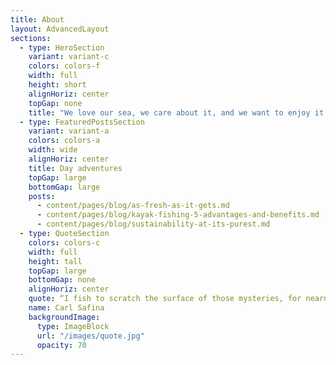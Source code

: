 ```yaml
---
title: About
layout: AdvancedLayout
sections:
  - type: HeroSection
    variant: variant-c
    colors: colors-f
    width: full
    height: short
    alignHoriz: center
    topGap: none
    title: "We love our sea, we care about it, and we want to enjoy it for years to come."
  - type: FeaturedPostsSection
    variant: variant-a
    colors: colors-a
    width: wide
    alignHoriz: center
    title: Day adventures
    topGap: large
    bottomGap: large
    posts:
      - content/pages/blog/as-fresh-as-it-gets.md
      - content/pages/blog/kayak-fishing-5-advantages-and-benefits.md
      - content/pages/blog/sustainability-at-its-purest.md
  - type: QuoteSection
    colors: colors-c
    width: full
    height: tall
    topGap: large
    bottomGap: none
    alignHoriz: center
    quote: “I fish to scratch the surface of those mysteries, for nearness to the beautiful, and to reassure myself the world remains.”
    name: Carl Safina
    backgroundImage:
      type: ImageBlock
      url: "/images/quote.jpg"
      opacity: 70
---
```

